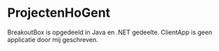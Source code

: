 # ProjectenHoGent
BreakoutBox is opgedeeld in Java en .NET gedeelte. 
ClientApp is geen applicatie door mij geschreven.
